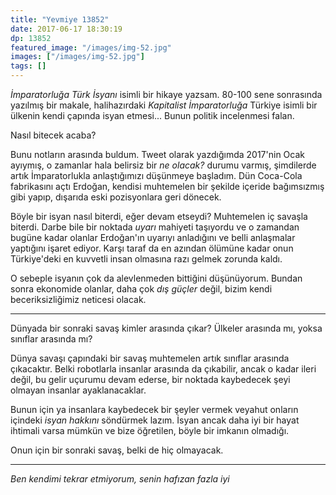 ```yaml
---
title: "Yevmiye 13852"
date: 2017-06-17 18:30:19
dp: 13852
featured_image: "/images/img-52.jpg"
images: ["/images/img-52.jpg"]
tags: []
---
```



*İmparatorluğa Türk İsyanı* isimli bir hikaye yazsam. 80-100 sene sonrasında
yazılmış bir makale, halihazırdaki *Kapitalist İmparatorluğa* Türkiye isimli bir
ülkenin kendi çapında isyan etmesi... Bunun politik incelenmesi falan. 

Nasıl bitecek acaba?

Bunu notların arasında buldum. Tweet olarak yazdığımda 2017'nin Ocak ayıymış, o
zamanlar hala belirsiz bir *ne olacak?* durumu varmış, şimdilerde artık
İmparatorlukla anlaştığımızı düşünmeye başladım. Dün Coca-Cola fabrikasını açtı
Erdoğan, kendisi muhtemelen bir şekilde içeride bağımsızmış gibi yapıp, dışarıda
eski pozisyonlara geri dönecek.

Böyle bir isyan nasıl biterdi, eğer devam etseydi? Muhtemelen iç savaşla
biterdi. Darbe bile bir noktada *uyarı* mahiyeti taşıyordu ve o zamandan bugüne
kadar olanlar Erdoğan'ın uyarıyı anladığını ve belli anlaşmalar yaptığını işaret
ediyor. Karşı taraf da en azından ölümüne kadar onun Türkiye'deki en kuvvetli
insan olmasına razı gelmek zorunda kaldı. 

O sebeple isyanın çok da alevlenmeden bittiğini düşünüyorum. Bundan sonra
ekonomide olanlar, daha çok *dış güçler* değil, bizim kendi beceriksizliğimiz
neticesi olacak.

-------

Dünyada bir sonraki savaş kimler arasında çıkar? Ülkeler arasında mı, yoksa
sınıflar arasında mı?

Dünya savaşı çapındaki bir savaş muhtemelen artık sınıflar arasında çıkacaktır.
Belki robotlarla insanlar arasında da çıkabilir, ancak o kadar ileri değil, bu
gelir uçurumu devam ederse, bir noktada kaybedecek şeyi olmayan insanlar
ayaklanacaklar.

Bunun için ya insanlara kaybedecek bir şeyler vermek veyahut onların içindeki
*isyan hakkını* söndürmek lazım. İsyan ancak daha iyi bir hayat ihtimali varsa
mümkün ve bize öğretilen, böyle bir imkanın olmadığı. 

Onun için bir sonraki savaş, belki de hiç olmayacak. 

---------

*Ben kendimi tekrar etmiyorum, senin hafızan fazla iyi* 



